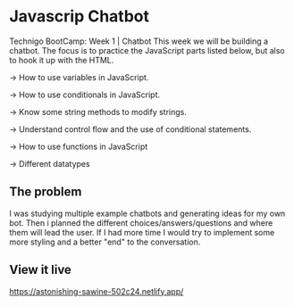 # Javascrip Chatbot

Technigo BootCamp: Week 1 | Chatbot
This week we will be building a chatbot. 
The focus is to practice the JavaScript parts listed below, but also to hook it up with the HTML.

-> How to use variables in JavaScript.

-> How to use conditionals in JavaScript.

-> Know some string methods to modify strings.

-> Understand control flow and the use of conditional statements.

-> How to use functions in JavaScript

-> Different datatypes

## The problem

I was studying multiple example chatbots and generating ideas for my own bot. 
Then i planned the different choices/answers/questions and where them will lead the user.
If I had more time I would try to implement some more styling and a better "end" to the conversation.

## View it live

https://astonishing-sawine-502c24.netlify.app/
